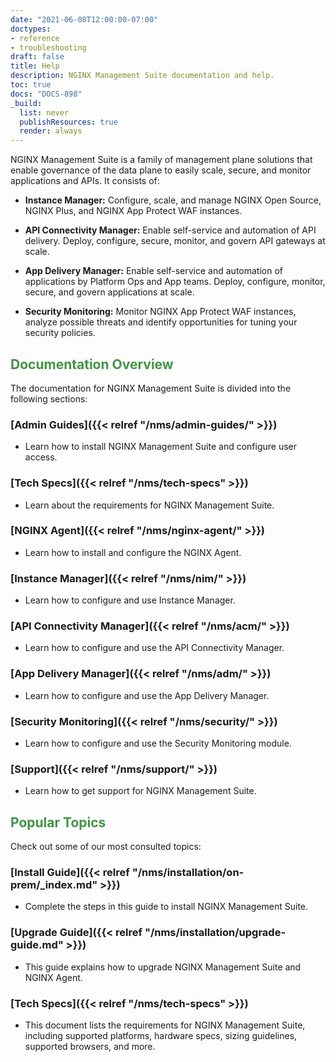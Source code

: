 ```yaml
---
date: "2021-06-08T12:00:00-07:00"
doctypes:
- reference
- troubleshooting
draft: false
title: Help
description: NGINX Management Suite documentation and help.
toc: true
docs: "DOCS-898"
_build:
  list: never
  publishResources: true
  render: always
---
```


<style>h2 {color: #429345;}</style>

NGINX Management Suite is a family of management plane solutions that enable governance of the data plane to easily scale, secure, and monitor applications and APIs. It consists of:

- **Instance Manager:** Configure, scale, and manage NGINX Open Source, NGINX Plus, and NGINX App Protect WAF instances.

- **API Connectivity Manager:** Enable self-service and automation of API delivery. Deploy, configure, secure, monitor, and govern API gateways at scale.

- **App Delivery Manager:** Enable self-service and automation of applications by Platform Ops and App teams. Deploy, configure, monitor, secure, and govern applications at scale.

- **Security Monitoring:** Monitor NGINX App Protect WAF instances,  analyze possible threats and identify opportunities for tuning your security policies.

## <i class="fa-solid fa-book"></i> Documentation Overview

The documentation for NGINX Management Suite is divided into the following sections:

### [Admin Guides]({{< relref "/nms/admin-guides/" >}})

- Learn how to install NGINX Management Suite and configure user access.

### [Tech Specs]({{< relref "/nms/tech-specs" >}})

- Learn about the requirements for NGINX Management Suite.

### [NGINX Agent]({{< relref "/nms/nginx-agent/" >}})

- Learn how to install and configure the NGINX Agent.

### [Instance Manager]({{< relref "/nms/nim/" >}})

- Learn how to configure and use Instance Manager.

### [API Connectivity Manager]({{< relref "/nms/acm/" >}})

- Learn how to configure and use the API Connectivity Manager.

### [App Delivery Manager]({{< relref "/nms/adm/" >}})

- Learn how to configure and use the App Delivery Manager.

### [Security Monitoring]({{< relref "/nms/security/" >}})

- Learn how to configure and use the Security Monitoring module.

### [Support]({{< relref "/nms/support/" >}})

- Learn how to get support for NGINX Management Suite.

## <i class="fa-solid fa-star"></i> Popular Topics

Check out some of our most consulted topics:

### [Install Guide]({{< relref "/nms/installation/on-prem/_index.md" >}})

- Complete the steps in this guide to install NGINX Management Suite.

### [Upgrade Guide]({{< relref "/nms/installation/upgrade-guide.md" >}})

- This guide explains how to upgrade NGINX Management Suite and NGINX Agent.

### [Tech Specs]({{< relref "/nms/tech-specs" >}})

- This document lists the requirements for NGINX Management Suite, including supported platforms, hardware specs, sizing guidelines, supported browsers, and more.

